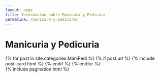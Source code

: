 ```yaml
---
layout: page
title: Información sobre Manicura y Pedicura
permalink: /manicura-y-pedicura/
---
```


# Manicuria y Pedicuria #

<div class="posts">
    <div class="row">
        {% for post in site.categories.ManiPedi %}
          {% if post.url %}
          {% include post-card.html %}
          {% endif %}
        {% endfor %}
    </div>
    {% include pagination.html %}
</div>